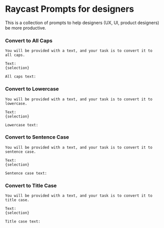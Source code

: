 # Raycast Prompts for designers

This is a collection of prompts to help designers (UX, UI, product designers) be more productive.

### Convert to All Caps

```
You will be provided with a text, and your task is to convert it to all caps.

Text:
{selection}

All caps text:
```

### Convert to Lowercase

```
You will be provided with a text, and your task is to convert it to lowercase.

Text:
{selection}

Lowercase text:
```

### Convert to Sentence Case
```
You will be provided with a text, and your task is to convert it to sentence case.

Text:
{selection}

Sentence case text:
```

### Convert to Title Case
```
You will be provided with a text, and your task is to convert it to title case.

Text:
{selection}

Title case text:
```
